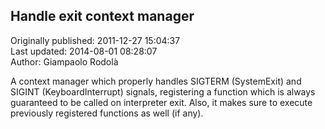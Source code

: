 ## Handle exit context manager  
Originally published: 2011-12-27 15:04:37  
Last updated: 2014-08-01 08:28:07  
Author: Giampaolo Rodolà  
  
A context manager which properly handles SIGTERM (SystemExit) and SIGINT (KeyboardInterrupt) signals, registering a function which is always guaranteed to be called on interpreter exit.
Also, it makes sure to execute previously registered functions as well (if any).